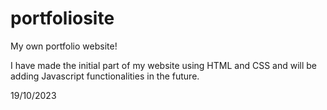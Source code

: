 # portfoliosite
My own portfolio website!

I have made the initial part of my website using HTML and CSS and will be adding Javascript functionalities in the future.

19/10/2023
